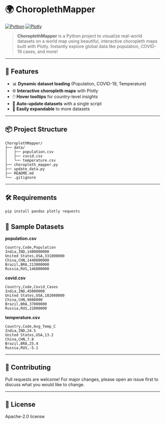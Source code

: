 # 🌍 ChoroplethMapper

[![Python](https://img.shields.io/badge/Python-3.7%2B-blue?logo=python)](https://www.python.org/)
[![Plotly](https://img.shields.io/badge/Plotly-Interactive%20Maps-orange?logo=plotly)](https://plotly.com/python/)

> **ChoroplethMapper** is a Python project to visualize real-world datasets on a world map using beautiful, interactive choropleth maps built with Plotly. Instantly explore global data like population, COVID-19 cases, and more!

---

## 🚀 Features
- 📊 **Dynamic dataset loading** (Population, COVID-19, Temperature)
- 🌐 **Interactive choropleth maps** with Plotly
- 🖱️ **Hover tooltips** for country-level insights
- 🔄 **Auto-update datasets** with a single script
- 🧩 **Easily expandable** to more datasets

---

## 📦 Project Structure
```
ChoroplethMapper/
├── data/
│   ├── population.csv
│   ├── covid.csv
│   └── temperature.csv
├── choropleth_mapper.py
├── update_data.py
├── README.md
└── .gitignore
```

---

## 🛠️ Requirements
```bash
pip install pandas plotly requests
```

## 📂 Sample Datasets
**population.csv**
```
Country,Code,Population
India,IND,1400000000
United States,USA,331000000
China,CHN,1440000000
Brazil,BRA,213000000
Russia,RUS,146000000
```
**covid.csv**
```
Country,Code,Covid_Cases
India,IND,45000000
United States,USA,102000000
China,CHN,9800000
Brazil,BRA,37000000
Russia,RUS,22000000
```
**temperature.csv**
```
Country,Code,Avg_Temp_C
India,IND,24.5
United States,USA,13.2
China,CHN,7.8
Brazil,BRA,25.4
Russia,RUS,-5.1
```

---

## 🤝 Contributing
Pull requests are welcome! For major changes, please open an issue first to discuss what you would like to change.

---

## 📄 License
Apache-2.0 license

